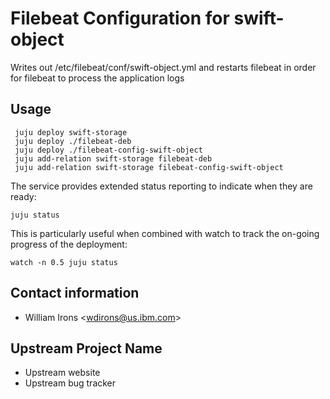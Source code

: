 # Filebeat Configuration for swift-object

Writes out /etc/filebeat/conf/swift-object.yml and restarts filebeat in order for
filebeat to process the application logs

## Usage
     juju deploy swift-storage
     juju deploy ./filebeat-deb
     juju deploy ./filebeat-config-swift-object
     juju add-relation swift-storage filebeat-deb
     juju add-relation swift-storage filebeat-config-swift-object

The service provides extended status reporting to indicate when they are ready:

    juju status

This is particularly useful when combined with watch to track the on-going
progress of the deployment:

    watch -n 0.5 juju status

## Contact information

- William Irons &lt;wdirons@us.ibm.com&gt;

## Upstream Project Name

- Upstream website
- Upstream bug tracker
